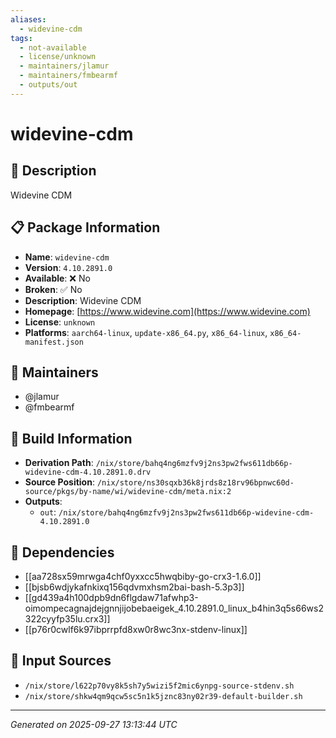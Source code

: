 ```yaml
---
aliases:
  - widevine-cdm
tags:
  - not-available
  - license/unknown
  - maintainers/jlamur
  - maintainers/fmbearmf
  - outputs/out
---
```


# widevine-cdm

## 📝 Description

Widevine CDM

## 📋 Package Information

- **Name**: `widevine-cdm`
- **Version**: `4.10.2891.0`
- **Available**: ❌ No
- **Broken**: ✅ No
- **Description**: Widevine CDM
- **Homepage**: [https://www.widevine.com](https://www.widevine.com)
- **License**: `unknown`
- **Platforms**: `aarch64-linux`, `update-x86_64.py`, `x86_64-linux`, `x86_64-manifest.json`
## 👥 Maintainers

- @jlamur
- @fmbearmf


## 🔧 Build Information

- **Derivation Path**: `/nix/store/bahq4ng6mzfv9j2ns3pw2fws611db66p-widevine-cdm-4.10.2891.0.drv`
- **Source Position**: `/nix/store/ns30sqxb36k8jrds8z18rv96bpnwc60d-source/pkgs/by-name/wi/widevine-cdm/meta.nix:2`
- **Outputs**:
  - `out`:  `/nix/store/bahq4ng6mzfv9j2ns3pw2fws611db66p-widevine-cdm-4.10.2891.0`

## 🔗 Dependencies

- [[aa728sx59mrwga4chf0yxxcc5hwqbiby-go-crx3-1.6.0]]
- [[bjsb6wdjykafnkixq156qdvmxhsm2bai-bash-5.3p3]]
- [[gd439a4h100dpb9dn6flgdaw71afwhp3-oimompecagnajdejgnnjijobebaeigek_4.10.2891.0_linux_b4hin3q5s66ws2322cyyfp35lu.crx3]]
- [[p76r0cwlf6k97ibprrpfd8xw0r8wc3nx-stdenv-linux]]

## 📁 Input Sources

- `/nix/store/l622p70vy8k5sh7y5wizi5f2mic6ynpg-source-stdenv.sh`
- `/nix/store/shkw4qm9qcw5sc5n1k5jznc83ny02r39-default-builder.sh`

---
*Generated on 2025-09-27 13:13:44 UTC*
